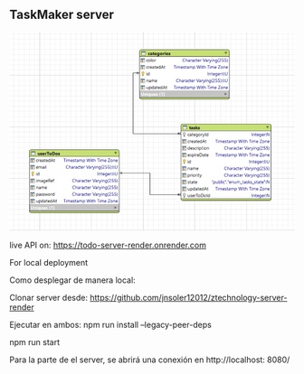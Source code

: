 ## TaskMaker server

![Alt text](image.png)




live API on: https://todo-server-render.onrender.com

For local deployment

Como desplegar de manera local:

Clonar server desde: https://github.com/jnsoler12012/ztechnology-server-render


Ejecutar en ambos:
npm run install –legacy-peer-deps

npm run start

Para la parte de el server, se abrirá una conexión en http://localhost: 8080/